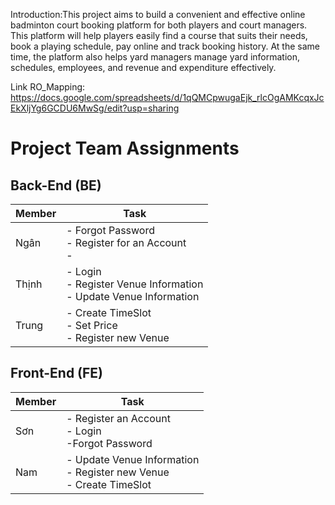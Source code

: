Introduction:This project aims to build a convenient and effective online badminton court booking platform for both players and court managers. This platform will help players easily find a course that suits their needs, book a playing schedule, pay online and track booking history. At the same time, the platform also helps yard managers manage yard information, schedules, employees, and revenue and expenditure effectively.

Link RO_Mapping: https://docs.google.com/spreadsheets/d/1qQMCpwugaEjk_rlcOgAMKcqxJcEkXljYg6GCDU6MwSg/edit?usp=sharing

# Project Team Assignments

## Back-End (BE)

| Member | Task |
|------------|----------|
| Ngân       | - Forgot Password  <br> - Register for an Account  <br> -  |
| Thịnh      | - Login  <br> - Register Venue Information  <br> - Update Venue Information|
| Trung      | - Create TimeSlot  <br> - Set Price  <br> - Register new Venue |

## Front-End (FE)

| Member | Task |
|------------|----------|
| Sơn        | - Register an Account  <br> - Login <br> -Forgot Password|
| Nam        | - Update Venue Information  <br> - Register new Venue  <br> - Create TimeSlot |

